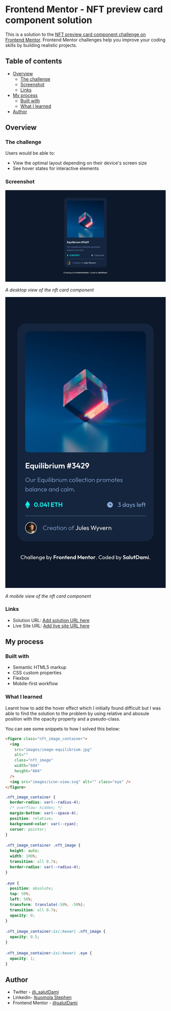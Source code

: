# Frontend Mentor - NFT preview card component solution

This is a solution to the [NFT preview card component challenge on Frontend Mentor](https://www.frontendmentor.io/challenges/nft-preview-card-component-SbdUL_w0U). Frontend Mentor challenges help you improve your coding skills by building realistic projects.

## Table of contents

- [Overview](#overview)
  - [The challenge](#the-challenge)
  - [Screenshot](#screenshot)
  - [Links](#links)
- [My process](#my-process)
  - [Built with](#built-with)
  - [What I learned](#what-i-learned)
- [Author](#author)

## Overview

### The challenge

Users would be able to:

- View the optimal layout depending on their device's screen size
- See hover states for interactive elements

### Screenshot

![Desktop View](./screenshots/Desktop.jpeg)

_A desktop view of the nft card component_

![Mobile View](./screenshots/Mobile.jpeg)

_A mobile view of the nft card component_

### Links

- Solution URL: [Add solution URL here](https://github.com/salutDami/nft-preview-card-component)
- Live Site URL: [Add live site URL here](https://salutdami.github.io/nft-preview-card-component/)

## My process

### Built with

- Semantic HTML5 markup
- CSS custom properties
- Flexbox
- Mobile-first workflow

### What I learned

Learnt how to add the hover effect which I initially found difficult but I was able to find the solution to the problem by using relative and abosule position with the opacity property and a pseudo-class.

You can see some snippets to how I solved this below:

```html
<figure class="nft_image_container">
  <img
    src="images/image-equilibrium.jpg"
    alt=""
    class="nft_image"
    width="604"
    height="604"
  />
  <img src="images/icon-view.svg" alt="" class="eye" />
</figure>
```

```css
.nft_image_container {
  border-radius: var(--radius-4);
  /* overflow: hidden; */
  margin-bottom: var(--space-4);
  position: relative;
  background-color: var(--cyan);
  cursor: pointer;
}

.nft_image_container .nft_image {
  height: auto;
  width: 100%;
  transition: all 0.7s;
  border-radius: var(--radius-4);
}

.eye {
  position: absolute;
  top: 50%;
  left: 50%;
  transform: translate(-50%, -50%);
  transition: all 0.7s;
  opacity: 0;
}

.nft_image_container:is(:hover) .nft_image {
  opacity: 0.5;
}

.nft_image_container:is(:hover) .eye {
  opacity: 1;
}
```

## Author

- Twitter - [@\_salutDami](https://www.twitter.com/_salutDami)
- Linkedin- [Ikuomola Stephen](https://www.linkedin.com/in/ikuomola-stephen/)
- Frontend Mentor - [@salutDami](https://www.frontendmentor.io/profile/salutDami)
